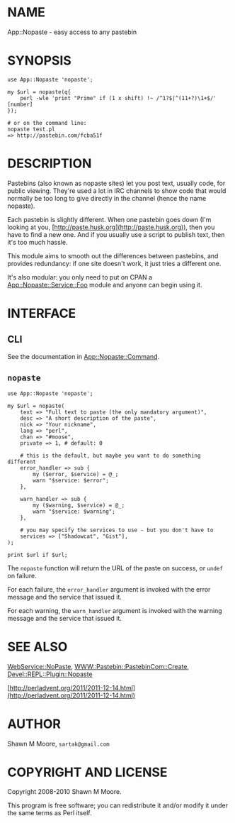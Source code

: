 # NAME

App::Nopaste - easy access to any pastebin

# SYNOPSIS

    use App::Nopaste 'nopaste';

    my $url = nopaste(q{
        perl -wle 'print "Prime" if (1 x shift) !~ /^1?$|^(11+?)\1+$/' [number]
    });

    # or on the command line:
    nopaste test.pl
    => http://pastebin.com/fcba51f

# DESCRIPTION

Pastebins (also known as nopaste sites) let you post text, usually code, for
public viewing. They're used a lot in IRC channels to show code that would
normally be too long to give directly in the channel (hence the name nopaste).

Each pastebin is slightly different. When one pastebin goes down (I'm looking
at you, [http://paste.husk.org](http://paste.husk.org)), then you have to find a new one. And if you
usually use a script to publish text, then it's too much hassle.

This module aims to smooth out the differences between pastebins, and provides
redundancy: if one site doesn't work, it just tries a different one.

It's also modular: you only need to put on CPAN a
[App::Nopaste::Service::Foo](https://metacpan.org/pod/App::Nopaste::Service::Foo) module and anyone can begin using it.

# INTERFACE

## CLI

See the documentation in [App::Nopaste::Command](https://metacpan.org/pod/App::Nopaste::Command).

## `nopaste`

    use App::Nopaste 'nopaste';

    my $url = nopaste(
        text => "Full text to paste (the only mandatory argument)",
        desc => "A short description of the paste",
        nick => "Your nickname",
        lang => "perl",
        chan => "#moose",
        private => 1, # default: 0

        # this is the default, but maybe you want to do something different
        error_handler => sub {
            my ($error, $service) = @_;
            warn "$service: $error";
        },

        warn_handler => sub {
            my ($warning, $service) = @_;
            warn "$service: $warning";
        },

        # you may specify the services to use - but you don't have to
        services => ["Shadowcat", "Gist"],
    );

    print $url if $url;

The `nopaste` function will return the URL of the paste on
success, or `undef` on failure.

For each failure, the `error_handler` argument is invoked with the error
message and the service that issued it.

For each warning, the `warn_handler` argument is invoked with the warning
message and the service that issued it.

# SEE ALSO

[WebService::NoPaste](https://metacpan.org/pod/WebService::NoPaste), [WWW::Pastebin::PastebinCom::Create](https://metacpan.org/pod/WWW::Pastebin::PastebinCom::Create), [Devel::REPL::Plugin::Nopaste](https://metacpan.org/pod/Devel::REPL::Plugin::Nopaste)

[http://perladvent.org/2011/2011-12-14.html](http://perladvent.org/2011/2011-12-14.html)

# AUTHOR

Shawn M Moore, `sartak@gmail.com`

# COPYRIGHT AND LICENSE

Copyright 2008-2010 Shawn M Moore.

This program is free software; you can redistribute it and/or modify it
under the same terms as Perl itself.
